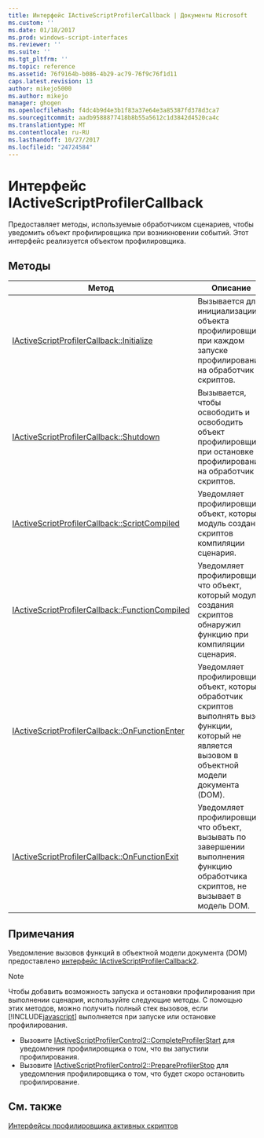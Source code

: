 ```yaml
---
title: Интерфейс IActiveScriptProfilerCallback | Документы Microsoft
ms.custom: ''
ms.date: 01/18/2017
ms.prod: windows-script-interfaces
ms.reviewer: ''
ms.suite: ''
ms.tgt_pltfrm: ''
ms.topic: reference
ms.assetid: 76f9164b-b086-4b29-ac79-76f9c76f1d11
caps.latest.revision: 13
author: mikejo5000
ms.author: mikejo
manager: ghogen
ms.openlocfilehash: f4dc4b9d4e3b1f83a37e64e3a85387fd378d3ca7
ms.sourcegitcommit: aadb9588877418b8b55a5612c1d3842d4520ca4c
ms.translationtype: MT
ms.contentlocale: ru-RU
ms.lasthandoff: 10/27/2017
ms.locfileid: "24724584"
---
```

# <a name="iactivescriptprofilercallback-interface"></a>Интерфейс IActiveScriptProfilerCallback
Предоставляет методы, используемые обработчиком сценариев, чтобы уведомить объект профилировщика при возникновении событий. Этот интерфейс реализуется объектом профилировщика.  
  
## <a name="methods"></a>Методы  
  
|Метод|Описание|  
|------------|-----------------|  
|[IActiveScriptProfilerCallback::Initialize](../../winscript/reference/iactivescriptprofilercallback-initialize.md)|Вызывается для инициализации объекта профилировщика при каждом запуске профилирования на обработчик скриптов.|  
|[IActiveScriptProfilerCallback::Shutdown](../../winscript/reference/iactivescriptprofilercallback-shutdown.md)|Вызывается, чтобы освободить и освободить объект профилировщика при остановке профилирования на обработчик скриптов.|  
|[IActiveScriptProfilerCallback::ScriptCompiled](../../winscript/reference/iactivescriptprofilercallback-scriptcompiled.md)|Уведомляет профилировщик, объект, который модуль создания скриптов компиляции сценария.|  
|[IActiveScriptProfilerCallback::FunctionCompiled](../../winscript/reference/iactivescriptprofilercallback-functioncompiled.md)|Уведомляет профилировщик, что объект, который модуль создания скриптов обнаружил функцию при компиляции сценария.|  
|[IActiveScriptProfilerCallback::OnFunctionEnter](../../winscript/reference/iactivescriptprofilercallback-onfunctionenter.md)|Уведомляет профилировщик объект, который обработчик скриптов выполнять вызов функции, который не является вызовом в объектной модели документа (DOM).|  
|[IActiveScriptProfilerCallback::OnFunctionExit](../../winscript/reference/iactivescriptprofilercallback-onfunctionexit.md)|Уведомляет профилировщик, что объект, вызывать по завершении выполнения функцию обработчика скриптов, не вызывает в модель DOM.|  
  
## <a name="remarks"></a>Примечания  
 Уведомление вызовов функций в объектной модели документа (DOM) предоставлено [интерфейс IActiveScriptProfilerCallback2](../../winscript/reference/iactivescriptprofilercallback2-interface.md).  
  
> [!NOTE]
>  Чтобы добавить возможность запуска и остановки профилирования при выполнении сценария, используйте следующие методы. С помощью этих методов, можно получить полный стек вызовов, если [!INCLUDE[javascript](../../javascript/includes/javascript-md.md)] выполняется при запуске или остановке профилирования.  
>   
>  -   Вызовите [IActiveScriptProfilerControl2::CompleteProfilerStart](../../winscript/reference/iactivescriptprofilercontrol2-completeprofilerstart.md) для уведомления профилировщика о том, что вы запустили профилирования.  
> -   Вызовите [IActiveScriptProfilerControl2::PrepareProfilerStop](../../winscript/reference/iactivescriptprofilercontrol2-prepareprofilerstop.md) для уведомления профилировщика о том, что будет скоро остановить профилирование.  
  
## <a name="see-also"></a>См. также  
 [Интерфейсы профилировщика активных скриптов](../../winscript/reference/active-script-profiler-interfaces.md)